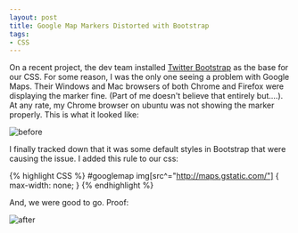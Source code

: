 ```yaml
---
layout: post
title: Google Map Markers Distorted with Bootstrap
tags:
- CSS
---
```


On a recent project, the dev team installed [Twitter Bootstrap](http://twitter.github.io/bootstrap/) as the base for our CSS.  For some reason, I was the only one seeing a problem with Google Maps.  Their Windows and Mac browsers of both Chrome and Firefox were displaying the marker fine.  (Part of me doesn't believe that entirely but....).  At any rate, my Chrome browser on ubuntu was not showing the marker properly.  This is what it looked like:

![before](http://aaronsaray.com/wp-content/uploads/2013/05/before.png)

I finally tracked down that it was some default styles in Bootstrap that were causing the issue.  I added this rule to our css:

{% highlight CSS %}
#googlemap img[src^="http://maps.gstatic.com/"] {
  max-width: none;
}
{% endhighlight %}    


And, we were good to go.  Proof:

![after](http://aaronsaray.com/wp-content/uploads/2013/05/after.png)
